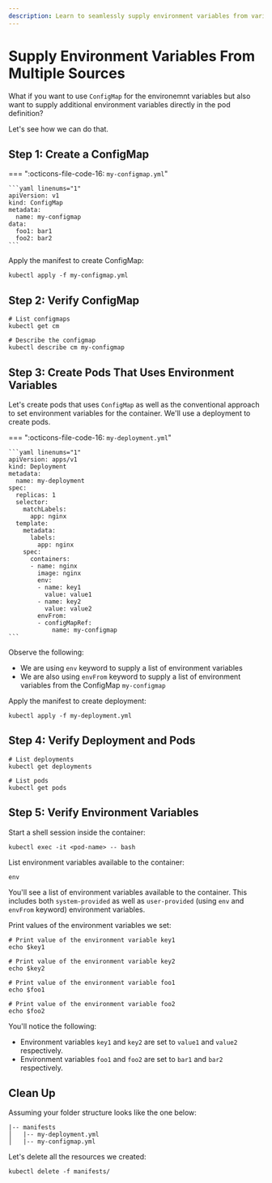 ```yaml
---
description: Learn to seamlessly supply environment variables from various sources, including ConfigMap and direct key-value pairs. Discover how to manage and combine multiple sources for effective environment variable provisioning in Kubernetes.
---
```


# Supply Environment Variables From Multiple Sources

What if you want to use `ConfigMap` for the environemnt variables but also want to supply additional environment variables directly in the pod definition?

Let's see how we can do that.


## Step 1: Create a ConfigMap

=== ":octicons-file-code-16: `my-configmap.yml`"

    ```yaml linenums="1"
    apiVersion: v1
    kind: ConfigMap
    metadata:
      name: my-configmap
    data:
      foo1: bar1
      foo2: bar2
    ```

Apply the manifest to create ConfigMap:

```
kubectl apply -f my-configmap.yml
```


## Step 2: Verify ConfigMap

```
# List configmaps
kubectl get cm

# Describe the configmap
kubectl describe cm my-configmap
```


## Step 3: Create Pods That Uses Environment Variables

Let's create pods that uses `ConfigMap` as well as the conventional approach to set environment variables for the container. We'll use a deployment to create pods.

=== ":octicons-file-code-16: `my-deployment.yml`"

    ```yaml linenums="1"
    apiVersion: apps/v1
    kind: Deployment
    metadata:
      name: my-deployment
    spec:
      replicas: 1
      selector:
        matchLabels:
          app: nginx
      template:
        metadata:
          labels:
            app: nginx
        spec:
          containers:
          - name: nginx
            image: nginx
            env:
            - name: key1
              value: value1
            - name: key2
              value: value2
            envFrom:
            - configMapRef:
                name: my-configmap
    ```

Observe the following:

- We are using `env` keyword to supply a list of environment variables
- We are also using `envFrom` keyword to supply a list of environment variables from the ConfigMap `my-configmap`

Apply the manifest to create deployment:

```
kubectl apply -f my-deployment.yml
```


## Step 4: Verify Deployment and Pods

```
# List deployments
kubectl get deployments

# List pods
kubectl get pods
```


## Step 5: Verify Environment Variables

Start a shell session inside the container:

```
kubectl exec -it <pod-name> -- bash
```

List environment variables available to the container:

```
env
```


You'll see a list of environment variables available to the container. This includes both `system-provided` as well as `user-provided` (using `env` and `envFrom` keyword) environment variables.

Print values of the environment variables we set:

```
# Print value of the environment variable key1
echo $key1

# Print value of the environment variable key2
echo $key2

# Print value of the environment variable foo1
echo $foo1

# Print value of the environment variable foo2
echo $foo2
```

You'll notice the following:

- Environment variables `key1` and `key2` are set to `value1` and `value2` respectively.
- Environment variables `foo1` and `foo2` are set to `bar1` and `bar2` respectively.


## Clean Up

Assuming your folder structure looks like the one below:

```
|-- manifests
│   |-- my-deployment.yml
│   |-- my-configmap.yml
```

Let's delete all the resources we created:

```
kubectl delete -f manifests/
```